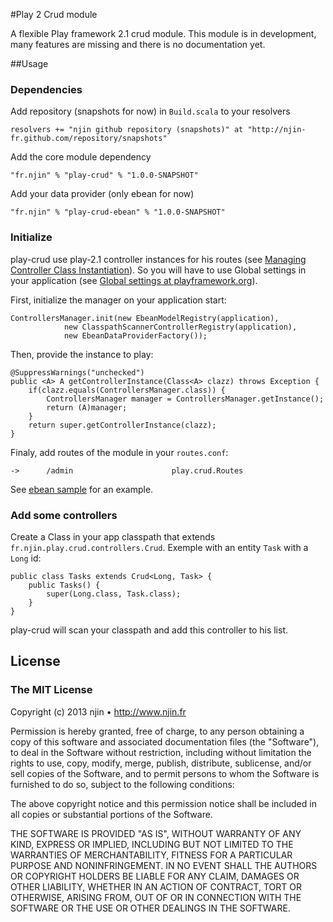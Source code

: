 #Play 2 Crud module

A flexible Play framework 2.1 crud module. This module is in development, many features are missing and there is no documentation yet.

##Usage

### Dependencies

Add repository (snapshots for now) in `Build.scala` to your resolvers

	resolvers += "njin github repository (snapshots)" at "http://njin-fr.github.com/repository/snapshots"

Add the core module dependency

	"fr.njin" % "play-crud" % "1.0.0-SNAPSHOT"

Add your data provider (only ebean for now)

    "fr.njin" % "play-crud-ebean" % "1.0.0-SNAPSHOT"
    
### Initialize

play-crud use play-2.1 controller instances for his routes (see [Managing Controller Class Instantiation](http://www.playframework.org/documentation/2.1-RC4/JavaInjection)). So you will have to use Global settings in your application (see [Global settings at playframework.org](http://www.playframework.org/documentation/2.1-RC4/JavaGlobal)).

First, initialize the manager on your application start:

	ControllersManager.init(new EbeanModelRegistry(application),
                new ClasspathScannerControllerRegistry(application),
                new EbeanDataProviderFactory());
	
Then, provide the instance to play:

	@SuppressWarnings("unchecked")
	public <A> A getControllerInstance(Class<A> clazz) throws Exception {
		if(clazz.equals(ControllersManager.class)) {
            ControllersManager manager = ControllersManager.getInstance();
            return (A)manager;
		}
		return super.getControllerInstance(clazz);
	}

Finaly, add routes of the module in your `routes.conf`:

	->		/admin						play.crud.Routes

See [ebean sample](play-crud-tests/play-crud-ebean/) for an example.

### Add some controllers

Create a Class in your app classpath that extends `fr.njin.play.crud.controllers.Crud`. Exemple with an entity `Task` with a `Long` id:

	public class Tasks extends Crud<Long, Task> {
    	public Tasks() {
        	super(Long.class, Task.class);
	    }
	}
	
play-crud will scan your classpath and add this controller to his list.

## License

### The MIT License

Copyright (c) 2013 njin • http://www.njin.fr

Permission is hereby granted, free of charge, to any person obtaining
a copy of this software and associated documentation files (the
"Software"), to deal in the Software without restriction, including
without limitation the rights to use, copy, modify, merge, publish,
distribute, sublicense, and/or sell copies of the Software, and to
permit persons to whom the Software is furnished to do so, subject to
the following conditions:

The above copyright notice and this permission notice shall be
included in all copies or substantial portions of the Software.

THE SOFTWARE IS PROVIDED "AS IS", WITHOUT WARRANTY OF ANY KIND,
EXPRESS OR IMPLIED, INCLUDING BUT NOT LIMITED TO THE WARRANTIES OF
MERCHANTABILITY, FITNESS FOR A PARTICULAR PURPOSE AND
NONINFRINGEMENT. IN NO EVENT SHALL THE AUTHORS OR COPYRIGHT HOLDERS BE
LIABLE FOR ANY CLAIM, DAMAGES OR OTHER LIABILITY, WHETHER IN AN ACTION
OF CONTRACT, TORT OR OTHERWISE, ARISING FROM, OUT OF OR IN CONNECTION
WITH THE SOFTWARE OR THE USE OR OTHER DEALINGS IN THE SOFTWARE.